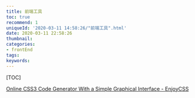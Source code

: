 ```yaml
---
title: 前端工具
toc: true
recommend: 1
uniqueId: '2020-03-11 14:58:26/"前端工具".html'
date: 2020-03-11 22:58:26
thumbnail:
categories:
- frontEnd
tags:
keywords:
---
```


[TOC]

<!--more-->

[Online CSS3 Code Generator With a Simple Graphical Interface - EnjoyCSS](https://enjoycss.com)

